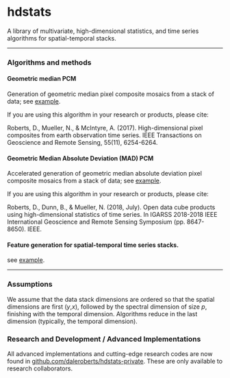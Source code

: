 # hdstats

A library of multivariate, high-dimensional statistics, and time series algorithms for spatial-temporal stacks.

----

### Algorithms and methods

#### Geometric median PCM

Generation of geometric median pixel composite mosaics from a stack of data; see [example](https://github.com/daleroberts/hdstats/blob/master/docs/geomedian.ipynb).

If you are using this algorithm in your research or products, please cite:

Roberts, D., Mueller, N., & McIntyre, A. (2017). High-dimensional pixel composites from earth observation time series. IEEE Transactions on Geoscience and Remote Sensing, 55(11), 6254-6264.

#### Geometric Median Absolute Deviation (MAD) PCM

Accelerated generation of geometric median absolute deviation pixel composite mosaics from a stack of data; see [example](https://github.com/daleroberts/hdstats/blob/master/docs/mad.ipynb).

If you are using this algorithm in your research or products, please cite:

Roberts, D., Dunn, B., & Mueller, N. (2018, July). Open data cube products using high-dimensional statistics of time series. In IGARSS 2018-2018 IEEE International Geoscience and Remote Sensing Symposium (pp. 8647-8650). IEEE.

#### Feature generation for spatial-temporal time series stacks.

see [example](https://github.com/daleroberts/hdstats/blob/master/docs/temporal.ipynb).

---

### Assumptions

We assume that the data stack dimensions are ordered so that the spatial dimensions are first (*y*,*x*), followed by the spectral dimension of size *p*, finishing with the temporal dimension. Algorithms reduce in the last dimension (typically, the temporal dimension).

### Research and Development / Advanced Implementations

All advanced implementations and cutting-edge research codes are now found in [github.com/daleroberts/hdstats-private](https://github.com/daleroberts/hdstats-private). These are only available to research collaborators.
